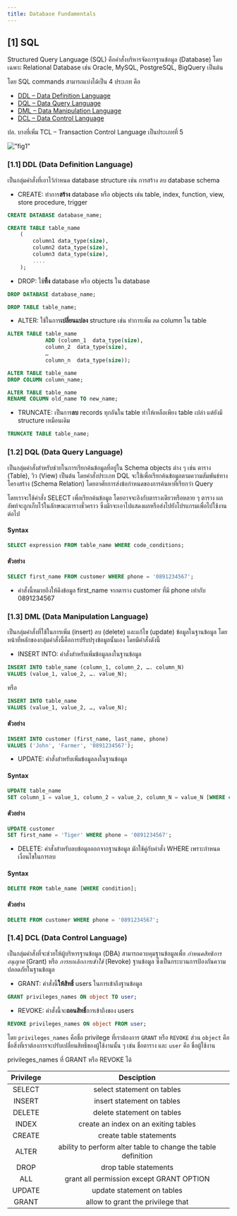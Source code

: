 ```yaml
---
title: Database Fundamentals
---
```


## [1] SQL

Structured Query Language (SQL) คือคำสั่งบริหารจัดการฐานข้อมูล (Database) โดยเฉพาะ Relational Database เช่น Oracle, MySQL, PostgreSQL, BigQuery เป็นต้น

โดย SQL commands สามารถแบ่งได้เป็น 4 ประเภท คือ
* [DDL – Data Definition Language](#11-ddl-data-definition-language)
* [DQL – Data Query Language](#12-dql-data-query-language)
* [DML – Data Manipulation Language](#13-dml-data-manipulation-language)
* [DCL – Data Control Language](#14-dcl-data-control-language)

ปล. บางที่เพิ่ม TCL – Transaction Control Language เป็นประเภทที่ 5

!["fig1"](https://media.geeksforgeeks.org/wp-content/uploads/20210920153429/new.png)

### [1.1] DDL (Data Definition Language)

เป็นกลุ่มคำสั่งที่เอาไว้กำหนด database structure เช่น การสร้าง ลบ database schema

* CREATE: ทำการ**สร้าง** database หรือ objects เช่น table, index, function, view, store procedure, trigger

```sql
CREATE DATABASE database_name;
```

```sql
CREATE TABLE table_name
    (
        column1 data_type(size),
        column2 data_type(size),
        column3 data_type(size),
        ....
    );
```

* DROP: ใช้**ทิ้ง** database หรือ objects ใน database

```sql
DROP DATABASE database_name;
```

```sql
DROP TABLE table_name;
```

* ALTER: ใช้ในการ**เปลี่ยนแปลง** structure เช่น ทำการเพิ่ม ลด column ใน table

```sql
ALTER TABLE table_name
            ADD (column_1  data_type(size),
            column_2  data_type(size),
            …
            column_n  data_type(size));
```

```sql
ALTER TABLE table_name
DROP COLUMN column_name;
```

```sql
ALTER TABLE table_name
RENAME COLUMN old_name TO new_name;
```

* TRUNCATE: เป็นการ**ลบ** records ทุกอันใน table ทำให้เหลือเพียง table เปล่า แต่ยังมี structure เหมือนเดิม

```sql
TRUNCATE TABLE table_name;
```

### [1.2] DQL (Data Query Language)

เป็นกลุ่มคำสั่งสำหรับช่วยในการเรียกค้นข้อมูลที่อยู่ใน Schema objects ต่าง ๆ เช่น ตาราง (Table), วิว (View) เป็นต้น โดยคำสั่งประเภท DQL จะใช้เพื่อเรียกค้นข้อมูลตามความสัมพันธ์ทางโครงสร้าง (Schema Relation) โดยอาศัยการส่งข้อกำหนดของการค้นหาที่เรียกว่า Query

โดยเราจะใช้คำสั่ง SELECT เพื่อเรียกค้นข้อมูล โดยอาจจะอิงกับตารางเดียวหรือหลาย ๆ ตาราง ผลลัพท์จะถูกเก็บไว้ในลักษณะตารางชั่วคราว ซึ่งมักจะเอาไปแสดงผลหรือส่งไปยังโปรแกรมเพื่อไปใช้งานต่อไป

#### Syntax
```sql
SELECT expression FROM table_name WHERE code_conditions;
```

#### ตัวอย่าง
```sql
SELECT first_name FROM customer WHERE phone = '0891234567';
```
* คำสั่งนี้หมายถึงให้ดึงข้อมูล first_name จากตาราง customer ที่มี phone เท่ากับ 0891234567

### [1.3] DML (Data Manipulation Language)
เป็นกลุ่มคำสั่งที่ใช้ในการเพิ่ม (insert) ลบ (delete) และแก้ไข (update) ข้อมูลในฐานข้อมูล โดยหน้าที่หลักของกลุ่มคำสั่งนี้คือการปรับปรุงข้อมูลนั้นเอง โดยมีคำสั่งดังนี้

* INSERT INTO: คำสั่งสำหรับเพิ่มข้อมูลลงในฐานข้อมูล
```sql
INSERT INTO table_name (column_1, column_2, …. column_N)
VALUES (value_1, value_2, …. value_N);
```

หรือ

```sql
INSERT INTO table_name
VALUES (value_1, value_2, …, value_N);
```

#### ตัวอย่าง
```sql
INSERT INTO customer (first_name, last_name, phone)
VALUES ('John', 'Farmer', '0891234567');
```

* UPDATE: คำสั่งสำหรับเพิ่มข้อมูลลงในฐานข้อมูล
#### Syntax
```sql
UPDATE table_name
SET column_1 = value_1, column_2 = value_2, column_N = value_N [WHERE condition];
```
#### ตัวอย่าง
```sql
UPDATE customer
SET first_name = 'Tiger' WHERE phone = '0891234567';
```

* DELETE: คำสั่งสำหรับลบข้อมูลออกจากฐานข้อมูล มักใช้คู่กับคำสั่ง WHERE เพราะกำหนดเงื่อนไขในการลบ

#### Syntax
```sql
DELETE FROM table_name [WHERE condition];
```

#### ตัวอย่าง
```sql
DELETE FROM customer WHERE phone = '0891234567';
```

### [1.4] DCL (Data Control Language)
เป็นกลุ่มคำสั่งที่จะช่วยให้ผู้บริหารฐานข้อมูล (DBA)
สามารถควบคุมฐานข้อมูลเพื่อ *กำหนดสิทธิการอนุญาต* (Grant)  หรือ *การยกเลิกการเข้าใช้* (Revoke) ฐานข้อมูล ซึ่งเป็นกระบวนการป้องกันความปลอดภัยในฐานข้อมูล

* GRANT: คำสั่งนี้**ให้สิทธิ์** users ในการเข้าถึงฐานข้อมูล

```sql
GRANT privileges_names ON object TO user;
```

* REVOKE: คำสั่งนี้จะ**ถอนสิทธิ์**การเข้าถึงของ users

```sql
REVOKE privileges_names ON object FROM user;
```

โดย `privileges_names` คือชื่อ privilege ที่เราต้องการ `GRANT` หรือ `REVOKE` ส่วน `object` คือชื่อสิ่งที่เราต้องการจะปรับเปลี่ยนสิทธิ์ของผู้ใช้งานนั้น ๆ เช่น ชื่อตาราง และ `user` คือ ชื่อผู้ใช้งาน

privileges_names ที่ GRANT หรือ REVOKE ได้

| **Privilege** |                         **Desciption**                        |
|:-------------:|:-------------------------------------------------------------:|
|     SELECT    | select statement on tables                                    |
|     INSERT    | insert statement on tables                                    |
|     DELETE    | delete statement on tables                                    |
|     INDEX     | create an index on an exiting tables                          |
|     CREATE    | create table statements                                       |
|     ALTER     | ability to perform alter table to change the table definition |
|      DROP     | drop table statements                                         |
|      ALL      | grant all permission except GRANT OPTION                      |
|     UPDATE    | update statement on tables                                    |
|     GRANT     | allow to grant the privilege that                             |

